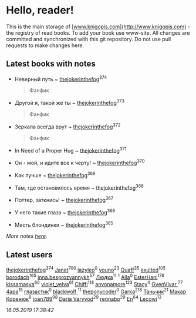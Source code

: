 # Hello, reader!
This is the main storage of [www.knigopis.com](http://www.knigopis.com) - the registry of read books.
To add your book use www-site. All changes are committed and synchronized with this git repository.
Do not use pull requests to make changes here.


## Latest books with notes
* Неверный путь ~ [thejokerinthefog](users/317/317244423-vkontakte)<sup>374</sup>
    > Фанфик

* Другой я, такой же ты ~ [thejokerinthefog](users/317/317244423-vkontakte)<sup>373</sup>
    > Фанфик

* Зеркала всегда врут ~ [thejokerinthefog](users/317/317244423-vkontakte)<sup>372</sup>
    > Фанфик

* In Need of a Proper Hug ~ [thejokerinthefog](users/317/317244423-vkontakte)<sup>371</sup>

* Он - мой, и идите все к черту! ~ [thejokerinthefog](users/317/317244423-vkontakte)<sup>370</sup>

* Как лучше ~ [thejokerinthefog](users/317/317244423-vkontakte)<sup>369</sup>

* Там, где остановилось время ~ [thejokerinthefog](users/317/317244423-vkontakte)<sup>368</sup>

* Поттер, заткнись! ~ [thejokerinthefog](users/317/317244423-vkontakte)<sup>367</sup>

* У него такие глаза ~ [thejokerinthefog](users/317/317244423-vkontakte)<sup>366</sup>

* Месть блондинки ~ [thejokerinthefog](users/317/317244423-vkontakte)<sup>365</sup>


_More notes [here](latest_books_with_notes.md)._


## Latest users
[thejokerinthefog](users/317/317244423-vkontakte)<sup>374</sup> 
[Janet](users/108/108113656204404967440-google)<sup>700</sup> 
[lazyleo](users/116/116845519572391639637-google)<sup>0</sup> 
[youno](users/302/302928912-vkontakte)<sup>23</sup> 
[Quaff](users/122/12267158-vkontakte)<sup>35</sup> 
[exulted](users/100/100599204551896265722-google)<sup>105</sup> 
[borodach](users/157/15706320-vkontakte)<sup>165</sup> 
[inna.besprozvannykh](users/733/73323849-yandex)<sup>57</sup> 
[Людка](users/111/111038749-vkontakte)<sup>11</sup> 
[](users/114/114792281744850455512-google)<sup>1</sup> 
[Alla](users/103/103352250712959229257-google)<sup>0</sup> 
[EsterHani](users/305/30558181-vkontakte)<sup>178</sup> 
[kissamasya](users/684/68439978-vkontakte)<sup>60</sup> 
[violet_velva](users/116/116961712580551399099-google)<sup>61</sup> 
[Chiffi](users/105/105831994080785626680-google)<sup>118</sup> 
[anvonamore](users/595/5957175-vkontakte)<sup>123</sup> 
[Stacy](users/309/30902475-vkontakte)<sup>4</sup> 
[GvenVivar ](users/158/158266434925901-facebook)<sup>77</sup> 
[4apa](users/117/117392596378069249667-google)<sup>15</sup> 
[глазастик](users/115/115257673890455357280-google)<sup>0</sup> 
[blackwolf ](users/236/236639644-vkontakte)<sup>11</sup> 
[theponycoder](users/195/195144442-vkontakte)<sup>0</sup> 
[Garka](users/115/115753719718250012620-google)<sup>218</sup> 
[Таньчик](users/209/2096581563762610-facebook)<sup>21</sup> 
[Макар Коренюк](users/126/126368737-vkontakte)<sup>6</sup> 
[joan789](users/240/2401650-vkontakte)<sup>98</sup> 
[Daria Varyvod](users/829/829893410524253-facebook)<sup>29</sup> 
[regnabo](users/870/870059322-yandex)<sup>29</sup> 
[En](users/333/333646551-vkontakte)<sup>64</sup> 
[Lecowi](users/521/521873425-vkontakte)<sup>13</sup> 


_16.05.2019 17:38:42_
